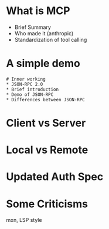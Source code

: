 # What is MCP
* Brief Summary
* Who made it (anthropic)
* Standardization of tool calling
  
# A simple demo

    # Inner working
    * JSON-RPC 2.0
    * Brief introduction
    * Demo of JSON-RPC
    * Differences between JSON-RPC

# Client vs Server
# Local vs Remote
# Updated Auth Spec


# Some Criticisms



mxn, LSP style